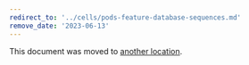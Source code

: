 ```yaml
---
redirect_to: '../cells/pods-feature-database-sequences.md'
remove_date: '2023-06-13'
---
```


This document was moved to [another location](../cells/pods-feature-database-sequences.md).

<!-- This redirect file can be deleted after <2023-06-13>. -->
<!-- Redirects that point to other docs in the same project expire in three months. -->
<!-- Redirects that point to docs in a different project or site (link is not relative and starts with `https:`) expire in one year. -->
<!-- Before deletion, see: https://docs.gitlab.com/ee/development/documentation/redirects.html -->
